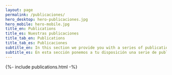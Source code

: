 ```yaml
---
layout: page
permalink: /publicaciones/
hero_desktop: hero-publicaciones.jpg
hero_mobile: hero-mobile.jpg
title_en: Publications
title_es: Nuestras publicaciones
title_tab_en: Publications
title_tab_es: Publicaciones
subtitle_en: In this section we provide you with a series of publications and materials that we have prepared together with other organizations on economic, social, cultural and environmental rights
subtitle_es: En esta sección ponemos a tu disposición una serie de publicaciones y documentos que hemos preparado junto a otras organizaciones sobre los derechos económicos, sociales, culturales y ambientales
---
```


{%- include publications.html -%}
